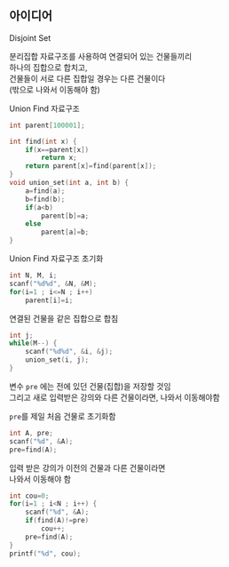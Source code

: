 ## 아이디어
Disjoint Set  

분리집합 자료구조를 사용하여 연결되어 있는 건물들끼리  
하나의 집합으로 합치고,  
건물들이 서로 다른 집합일 경우는 다른 건물이다  
(밖으로 나와서 이동해야 함)  

Union Find 자료구조
```c
int parent[100001];

int find(int x) {
	if(x==parent[x])
		return x;
	return parent[x]=find(parent[x]);
}
void union_set(int a, int b) {
	a=find(a);
	b=find(b);
	if(a<b)
		parent[b]=a;
	else
		parent[a]=b;
}
```
Union Find 자료구조 초기화
```c
int N, M, i;
scanf("%d%d", &N, &M);
for(i=1 ; i<=N ; i++)
	parent[i]=i;
```
연결된 건물을 같은 집합으로 합침
```c
int j;
while(M--) {
	scanf("%d%d", &i, &j);
	union_set(i, j);
}
```
변수 `pre` 에는 전에 있던 건물(집합)을 저장할 것임  
그리고 새로 입력받은 강의와 다른 건물이라면, 나와서 이동해야함  

`pre`를 제일 처음 건물로 초기화함
```c
int A, pre;
scanf("%d", &A);
pre=find(A);
```
입력 받은 강의가 이전의 건물과 다른 건물이라면  
나와서 이동해야 함
```c
int cou=0;
for(i=1 ; i<N ; i++) {
	scanf("%d", &A);
	if(find(A)!=pre)
		cou++;
	pre=find(A);
}
printf("%d", cou);
```
